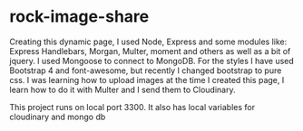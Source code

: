 # rock-image-share

Creating this dynamic page, I used Node, Express and some modules
like: Express Handlebars, Morgan, Multer, moment and others as
well as a bit of jquery. I used Mongoose to connect to MongoDB.
For the styles I have used Bootstrap 4 and font-awesome, but
recently I changed bootstrap to pure css. I was learning how to
upload images at the time I created this page, I learn how to do
it with Multer and I send them to Cloudinary.

This project runs on local port 3300.
It also has local variables for cloudinary and mongo db
